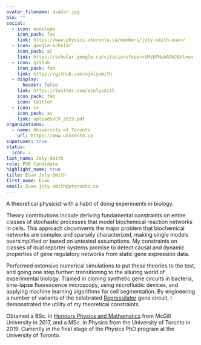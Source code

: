 ```yaml
---
avatar_filename: avatar.jpg
bio: ""
social:
  - icon: envelope
    icon_pack: fas
    link: https://www.physics.utoronto.ca/members/joly-smith-euan/
  - icon: google-scholar
    icon_pack: ai
    link: https://scholar.google.ca/citations?user=tMzkFNsAAAAJ&hl=en
  - icon: github
    icon_pack: fab
    link: https://github.com/ejolysmith
  - display:
      header: false
    link: https://twitter.com/ejolysmith
    icon_pack: fab
    icon: twitter
  - icon: cv
    icon_pack: ai
    link: uploads/CV_2023.pdf
organizations:
  - name: University of Toronto
    url: https://www.utoronto.ca
superuser: true
status:
  icon: ☕️
last_name: Joly-Smith
role: PhD Candidate
highlight_name: true
title: Euan Joly-Smith
first_name: Euan
email: Euan.joly.smith@utoronto.ca
---
```

A theoretical physicist with a habit of doing experiments in biology. 

Theory contributions include deriving fundamental constraints on entire classes of stochastic processes that model biochemical reaction networks in cells. This approach circumvents the major problem that biochemical networks are complex and sparsely characterized, making single models oversimplified or based on untested assumptions. My constraints on classes of dual reporter systems promise to detect causal and dynamic properties of gene regulatory networks from static gene expression data. 

Performed extensive numerical simulations to put these theories to the test, and going one step further: transitioning to the alluring world of experimental biology. Trained in cloning synthetic gene circuits in bacteria, time-lapse fluorescence microscopy, using microfluidic devices, and applying machine learning algorithms for cell segmentation. By engineering a number of variants of the celebrated [Repressilator](https://www.nature.com/articles/35002125) gene circuit, I demonstrated the utility of my theoretical constraints. 

Obtained a BSc. in [Honours Physics and Mathematics](https://www.mcgill.ca/study/2023-2024/faculties/science/undergraduate/programs/bachelor-science-bsc-honours-mathematics-and-physics) from McGill University in 2017, and a MSc. in Physics from the University of Toronto in 2019. Currently in the final stage of the Physics PhD program at the University of Toronto. 
